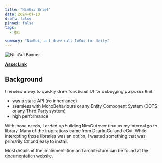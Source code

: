 ```yaml
---
title: "NimGui Brief"
date: 2024-09-10
draft: false
pinned: false
tags:
  - gui

summary: "NimGui, a 1 draw call ImGui for Unity"
---
```


![NimGui Banner](https://assetstorev1-prd-cdn.unity3d.com/package-screenshot/61ad3e69-6145-42a0-ad27-47d178ad2b90.webp)

**[Asset Link](https://assetstore.unity.com/packages/tools/gui/nimgui-a-1-draw-call-ui-209126)**

## Background
I needed a way to quickly draw functional UI for debugging purposes that 
* was a static API (no inheritance)
* seamless with MonoBehaviours or any Entity Component System (DOTS or any Third Party system)
* high performance

With those needs, I ended up building NimGui over time as my internal go to library. Many of the inspirations came from
DearImGui and eGui. While interopting those libraries was an option, I wanted something that was primarily C# and easy to 
install. 

Most details of the implementation and architecture can be found at the [documentation website](https://nimgui.initialprefabs.com/).

